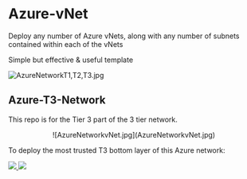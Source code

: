 # Azure-vNet
Deploy any number of Azure vNets, along with any number of subnets contained within each of the vNets

Simple but effective & useful template

![AzureNetworkT1,T2,T3.jpg](AzureNetworkT1,T2,T3.jpg)

## Azure-T3-Network
This repo is for the Tier 3 part of the 3 tier network.


<center>![AzureNetworkvNet.jpg](AzureNetworkvNet.jpg)</center>

To deploy the most trusted T3 bottom layer of this Azure network:

<a href="https://portal.azure.com/#create/Microsoft.Template/uri/https%3A%2F%2Fraw.githubusercontent.com%2Fmarckean%2FAzure-vNet%2Fmaster%2Fazuredeploy.json" target="_blank">
    <img src="http://azuredeploy.net/deploybutton.png"/>
</a>
<a href="http://armviz.io/#/?load=https%3A%2F%2Fraw.githubusercontent.com%2Fmarckean%2FAzure-vNet%2Fmaster%2Fazuredeploy.json" target="_blank">
    <img src="http://armviz.io/visualizebutton.png"/>
</a>
